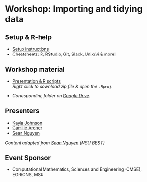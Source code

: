 # Workshop: Importing and tidying data

## Setup & R-help
- [Setup instructions](https://drive.google.com/drive/folders/1RKuFqhXrLyjDYNipeDKu-lTVeLftoT-u)
- [Cheatsheets: R, RStudio, Git, Slack, Unix/vi & more!](https://github.com/rladies-eastlansing/cheatsheets)

## Workshop material
- [Presentation & R scripts](https://github.com/rladies-eastlansing/meetup-presentations/tree/master/presentations/20191007-workshop-tidydata) <br>
_Right click to download zip file & open the `.Rproj`._

- _Corresponding folder on [Google Drive](https://drive.google.com/open?id=1PHmPDtmhhSA0g4L7PHzCoflNM7oqBZbY)._

## Presenters
- [Kayla Johnson](https://github.com/kaylajohnson)
- [Camille Archer](https://github.com/archerc5)
- [Sean Nguyen](https://github.com/nguyens7)

*Content adapted from [Sean Nguyen](https://github.com/nguyens7/RWorkshop) (MSU BEST).*

## Event Sponsor
- Computational Mathematics, Sciences and Engineering (CMSE), EGR/CNS, MSU
